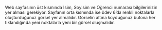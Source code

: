 Web sayfasının üst kısmında İsim, Soyisim ve Öğrenci numarası bilgilerinizin yer alması gerekiyor.
Sayfanın orta kısmında ise ödev 6’da renkli noktalarla oluşturduğunuz görsel yer almalıdır.
Görselin altına koyduğunuz butona her tıklandığında yeni noktalarla yeni bir görsel oluşmalıdır.

